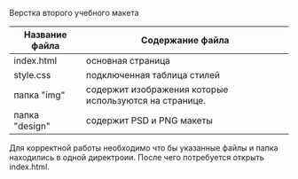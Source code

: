 Верстка второго учебного макета

Название файла  | Содержание файла
----------------|----------------------
index.html      | oсновная страница
style.css       | подключенная таблица стилей
папка "img"     |содержит изображения которые используются на странице.
папка "design"  | содержит  PSD и PNG макеты

Для корректной работы необходимо что бы указанные файлы и папка находились в одной директроии. После чего потребуется открыть index.html.
